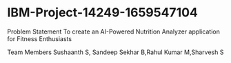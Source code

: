 # IBM-Project-14249-1659547104
Problem Statement
To create an AI-Powered Nutrition Analyzer application for Fitness Enthusiasts

Team Members
Sushaanth S, Sandeep Sekhar B,Rahul Kumar M,Sharvesh S

